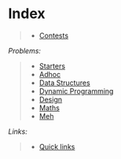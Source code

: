 # Index

> - [Contests](https://github.com/anicksaha/leetcode/blob/master/md-files/contests.md)

_Problems:_

> - [Starters](https://github.com/anicksaha/leetcode/blob/master/md-files/starters.md)
> - [Adhoc](https://github.com/anicksaha/leetcode/blob/master/md-files/adhoc.md)
> - [Data Structures](https://github.com/anicksaha/leetcode/blob/master/md-files/data-structures.md)
> - [Dynamic Programming](https://github.com/anicksaha/leetcode/blob/master/md-files/dp.md)
> - [Design](https://github.com/anicksaha/leetcode/blob/master/md-files/design.md)
> - [Maths](https://github.com/anicksaha/leetcode/blob/master/md-files/maths.md)
> - [Meh](https://github.com/anicksaha/leetcode/blob/master/md-files/meh.md)


_Links:_

> - [Quick links](https://github.com/anicksaha/leetcode/blob/master/md-files/quick-links.md)
